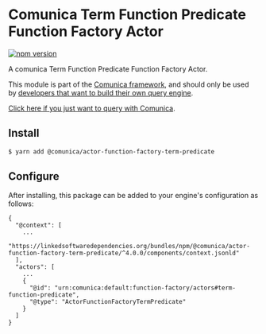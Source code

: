 # Comunica Term Function Predicate Function Factory Actor

[![npm version](https://badge.fury.io/js/%40comunica%2Factor-function-factory-term-function-predicate.svg)](https://www.npmjs.com/package/@comunica/actor-function-factory-term-predicate)

A comunica Term Function Predicate Function Factory Actor.

This module is part of the [Comunica framework](https://github.com/comunica/comunica),
and should only be used by [developers that want to build their own query engine](https://comunica.dev/docs/modify/).

[Click here if you just want to query with Comunica](https://comunica.dev/docs/query/).

## Install

```bash
$ yarn add @comunica/actor-function-factory-term-predicate
```

## Configure

After installing, this package can be added to your engine's configuration as follows:
```text
{
  "@context": [
    ...
    "https://linkedsoftwaredependencies.org/bundles/npm/@comunica/actor-function-factory-term-predicate/^4.0.0/components/context.jsonld"
  ],
  "actors": [
    ...
    {
      "@id": "urn:comunica:default:function-factory/actors#term-function-predicate",
      "@type": "ActorFunctionFactoryTermPredicate"
    }
  ]
}
```
